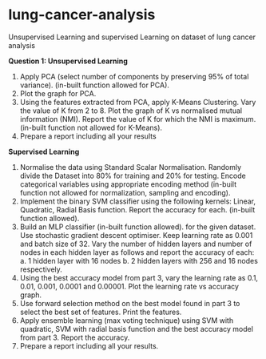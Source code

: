 # lung-cancer-analysis
Unsupervised Learning and supervised Learning on dataset of lung cancer analysis

**Question 1: Unsupervised Learning**
1) Apply PCA (select number of components by preserving 95% of total variance). (in-built
function allowed for PCA).
2) Plot the graph for PCA.
3) Using the features extracted from PCA, apply K-Means Clustering. Vary the value of K from 2
to 8. Plot the graph of K vs normalised mutual information (NMI). Report the value of K for
which the NMI is maximum. (in-built function not allowed for K-Means).
4) Prepare a report including all your results

**Supervised Learning**
1) Normalise the data using Standard Scalar Normalisation. Randomly divide the Dataset into
80% for training and 20% for testing. Encode categorical variables using appropriate
encoding method (in-built function not allowed for normalization, sampling and
encoding).
2) Implement the binary SVM classifier using the following kernels: Linear, Quadratic, Radial
Basis function. Report the accuracy for each. (in-built function allowed).
3) Build an MLP classifier (in-built function allowed). for the given dataset. Use stochastic
gradient descent optimiser. Keep learning rate as 0.001 and batch size of 32. Vary the
number of hidden layers and number of nodes in each hidden layer as follows and report the
accuracy of each:
a. 1 hidden layer with 16 nodes
b. 2 hidden layers with 256 and 16 nodes respectively.
4) Using the best accuracy model from part 3, vary the learning rate as 0.1, 0.01, 0.001, 0.0001
and 0.00001. Plot the learning rate vs accuracy graph.
5) Use forward selection method on the best model found in part 3 to select the best set of
features. Print the features.
6) Apply ensemble learning (max voting technique) using SVM with quadratic, SVM with radial
basis function and the best accuracy model from part 3. Report the accuracy.
7) Prepare a report including all your results.
